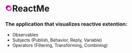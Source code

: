 <h1><img src="https://github.com/radyslavkrechet/PDPReactMe/blob/master/ReactMe/Resources/Assets/Assets.xcassets/AppIcon.appiconset/1%20copy.png" width="23" height="23">ReactMe</h1>

### The application that visualizes reactive extention: ###

* Observables
* Subjects (Publish, Behavior, Reply, Variable)
* Operators (Filtering, Transforming, Combining)
